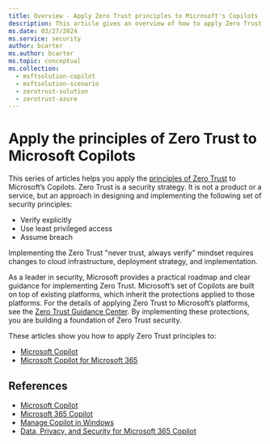 ```yaml
---
title: Overview - Apply Zero Trust principles to Microsoft's Copilots
description: This article gives an overview of how to apply Zero Trust principles to Microsoft's Copilots.
ms.date: 03/27/2024
ms.service: security
author: bcarter
ms.author: bcarter
ms.topic: conceptual
ms.collection: 
  - msftsolution-copilot
  - msftsolution-scenario
  - zerotrust-solution
  - zerotrust-azure
---
```


# Apply the principles of Zero Trust to Microsoft Copilots

This series of articles helps you apply the [principles of Zero Trust](../zero-trust-overview.md) to Microsoft’s Copilots. Zero Trust is a security strategy. It is not a product or a service, but an approach in designing and implementing the following set of security principles:

- Verify explicitly
- Use least privileged access
- Assume breach

Implementing the Zero Trust "never trust, always verify" mindset requires changes to cloud infrastructure, deployment strategy, and implementation.

As a leader in security, Microsoft provides a practical roadmap and clear guidance for implementing Zero Trust. Microsoft’s set of Copilots are built on top of existing platforms, which inherit the protections applied to those platforms. For the details of applying Zero Trust to Microsoft’s platforms, see the [Zero Trust Guidance Center](/security/zero-trust/). By implementing these protections, you are building a foundation of Zero Trust security.

These articles show you how to apply Zero Trust principles to:

- [Microsoft Copilot](zero-trust-microsoft-copilot.md)
- [Microsoft Copilot for Microsoft 365](zero-trust-microsoft-365-copilot.md)

## References

- [Microsoft Copilot](/copilot/)
- [Microsoft 365 Copilot](/microsoft-365-copilot/)
- [Manage Copilot in Windows](/windows/client-management/manage-windows-copilot)
- [Data, Privacy, and Security for Microsoft 365 Copilot](/microsoft-365-copilot/microsoft-365-copilot-privacy)
